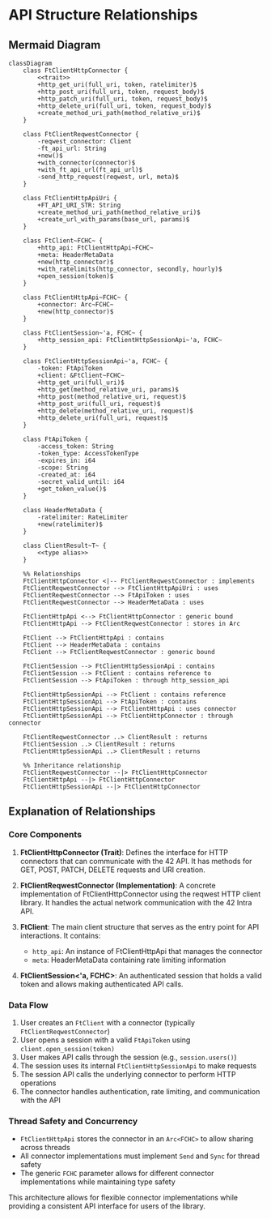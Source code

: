 # API Structure Relationships

## Mermaid Diagram

```mermaid
classDiagram
    class FtClientHttpConnector {
        <<trait>>
        +http_get_uri(full_uri, token, ratelimiter)$
        +http_post_uri(full_uri, token, request_body)$
        +http_patch_uri(full_uri, token, request_body)$
        +http_delete_uri(full_uri, token, request_body)$
        +create_method_uri_path(method_relative_uri)$
    }
    
    class FtClientReqwestConnector {
        -reqwest_connector: Client
        -ft_api_url: String
        +new()$
        +with_connector(connector)$
        +with_ft_api_url(ft_api_url)$
        -send_http_request(reqwest, url, meta)$
    }
    
    class FtClientHttpApiUri {
        +FT_API_URI_STR: String
        +create_method_uri_path(method_relative_uri)$
        +create_url_with_params(base_url, params)$
    }
    
    class FtClient~FCHC~ {
        +http_api: FtClientHttpApi~FCHC~
        +meta: HeaderMetaData
        +new(http_connector)$
        +with_ratelimits(http_connector, secondly, hourly)$
        +open_session(token)$
    }
    
    class FtClientHttpApi~FCHC~ {
        +connector: Arc~FCHC~
        +new(http_connector)$
    }
    
    class FtClientSession~'a, FCHC~ {
        +http_session_api: FtClientHttpSessionApi~'a, FCHC~
    }
    
    class FtClientHttpSessionApi~'a, FCHC~ {
        -token: FtApiToken
        +client: &FtClient~FCHC~
        +http_get_uri(full_uri)$
        +http_get(method_relative_uri, params)$
        +http_post(method_relative_uri, request)$
        +http_post_uri(full_uri, request)$
        +http_delete(method_relative_uri, request)$
        +http_delete_uri(full_uri, request)$
    }
    
    class FtApiToken {
        -access_token: String
        -token_type: AccessTokenType
        -expires_in: i64
        -scope: String
        -created_at: i64
        -secret_valid_until: i64
        +get_token_value()$
    }
    
    class HeaderMetaData {
        -ratelimiter: RateLimiter
        +new(ratelimiter)$
    }
    
    class ClientResult~T~ {
        <<type alias>>
    }

    %% Relationships
    FtClientHttpConnector <|-- FtClientReqwestConnector : implements
    FtClientReqwestConnector --> FtClientHttpApiUri : uses
    FtClientReqwestConnector --> FtApiToken : uses
    FtClientReqwestConnector --> HeaderMetaData : uses
    
    FtClientHttpApi <--> FtClientHttpConnector : generic bound
    FtClientHttpApi --> FtClientReqwestConnector : stores in Arc
    
    FtClient --> FtClientHttpApi : contains
    FtClient --> HeaderMetaData : contains
    FtClient --> FtClientReqwestConnector : generic bound
    
    FtClientSession --> FtClientHttpSessionApi : contains
    FtClientSession --> FtClient : contains reference to
    FtClientSession --> FtApiToken : through http_session_api
    
    FtClientHttpSessionApi --> FtClient : contains reference
    FtClientHttpSessionApi --> FtApiToken : contains
    FtClientHttpSessionApi --> FtClientHttpApi : uses connector
    FtClientHttpSessionApi --> FtClientHttpConnector : through connector
    
    FtClientReqwestConnector ..> ClientResult : returns
    FtClientSession ..> ClientResult : returns
    FtClientHttpSessionApi ..> ClientResult : returns
    
    %% Inheritance relationship
    FtClientReqwestConnector --|> FtClientHttpConnector
    FtClientHttpApi --|> FtClientHttpConnector
    FtClientHttpSessionApi --|> FtClientHttpConnector
```

## Explanation of Relationships

### Core Components

1. **FtClientHttpConnector (Trait)**: Defines the interface for HTTP connectors that can communicate with the 42 API. It has methods for GET, POST, PATCH, DELETE requests and URI creation.

2. **FtClientReqwestConnector (Implementation)**: A concrete implementation of FtClientHttpConnector using the reqwest HTTP client library. It handles the actual network communication with the 42 Intra API.

3. **FtClient<FCHC>**: The main client structure that serves as the entry point for API interactions. It contains:
   - `http_api`: An instance of FtClientHttpApi that manages the connector
   - `meta`: HeaderMetaData containing rate limiting information

4. **FtClientSession<'a, FCHC>**: An authenticated session that holds a valid token and allows making authenticated API calls.

### Data Flow

1. User creates an `FtClient` with a connector (typically `FtClientReqwestConnector`)
2. User opens a session with a valid `FtApiToken` using `client.open_session(token)`
3. User makes API calls through the session (e.g., `session.users()`)
4. The session uses its internal `FtClientHttpSessionApi` to make requests
5. The session API calls the underlying connector to perform HTTP operations
6. The connector handles authentication, rate limiting, and communication with the API

### Thread Safety and Concurrency

- `FtClientHttpApi` stores the connector in an `Arc<FCHC>` to allow sharing across threads
- All connector implementations must implement `Send` and `Sync` for thread safety
- The generic `FCHC` parameter allows for different connector implementations while maintaining type safety

This architecture allows for flexible connector implementations while providing a consistent API interface for users of the library.
